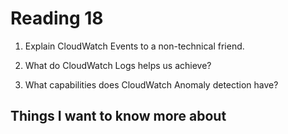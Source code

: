# Reading 18

1. Explain CloudWatch Events to a non-technical friend.



2. What do CloudWatch Logs helps us achieve?



3. What capabilities does CloudWatch Anomaly detection have?



## Things I want to know more about

